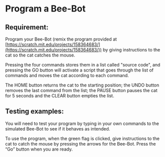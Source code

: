 # Program a Bee-Bot

## Requirement:

Program your Bee-Bot (remix the program provided at [https://scratch.mit.edu/projects/158364683/](https://scratch.mit.edu/projects/158364683/)) by giving instructions to the cat so the cat catches the mouse.

Pressing the four commands stores them in a list called "source code", and pressing the GO button will activate a script that goes through the list of commands and moves the cat according to each command.

The HOME button returns the cat to the starting position; the UNDO button removes the last command from the list; the PAUSE button pauses the cat for 5 seconds and the CLEAR button empties the list.


## Testing examples:

You will need to test your program by typing in your own commands to the simulated Bee-Bot to see if it behaves as intended.

To use the program, when the green flag is clicked, give instructions to the cat to catch the mouse by pressing the arrows for the Bee-Bot. Press the “Go” button when you are ready.
